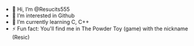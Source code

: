 - 👋 Hi, I’m @Resucits555
- 👀 I’m interested in Github
- 🌱 I’m currently learning C, C++
- ⚡ Fun fact: You'll find me in The Powder Toy (game) with the nickname (Resic)
